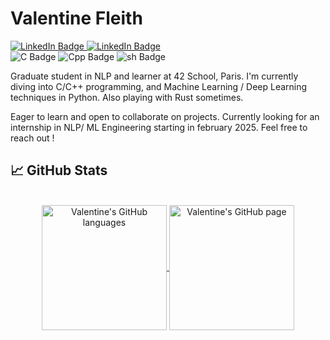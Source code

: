 # Valentine Fleith

<div id="social">
  <a href="https://www.linkedin.com/in/valentine-fleith-20bba6216/">
    <img src="https://img.shields.io/badge/LinkedIn-blue?style=flat&logo=linkedin&logoColor=white" alt="LinkedIn Badge"/>
  </a>
  <a href="https://www.linkedin.com/posts/valentine-fleith-20bba6216_resume-activity-7256620710855327744-f1h4?utm_source=share&utm_medium=member_desktop">
    <img src="https://img.shields.io/badge/Resume-red?style=flat&logo=ReadMe&logoColor=white" alt="LinkedIn Badge"/>
  </a>
</div>

<div id="tech">
  <img src="https://img.shields.io/badge/C-555555?style=flat&logo=c&logoColor=white" alt="C Badge"/>
  <img src="https://img.shields.io/badge/Python-3572A5?style=flat&logo=python&logoColor=white" alt="Cpp Badge"/>
  <img src="https://img.shields.io/badge/Bash-89E051?style=flat&logo=GNU%20Bash&logoColor=black" alt="sh Badge"/>
</div>


Graduate student in NLP and learner at 42 School, Paris. I'm currently diving into C/C++ programming, and Machine Learning / Deep Learning techniques in Python. Also playing with Rust sometimes.

Eager to learn and open to collaborate on projects. Currently looking for an internship in NLP/ ML Engineering starting in february 2025. Feel free to reach out !
<!--
**valentinefleith/valentinefleith** is a ✨ _special_ ✨ repository because its `README.md` (this file) appears on your GitHub profile.

Here are some ideas to get you started:

- 🔭 I’m currently working on ...
- 🌱 I’m currently learning ...
- 👯 I’m looking to collaborate on ...
- 🤔 I’m looking for help with ...
- 💬 Ask me about ...
- 📫 How to reach me: ...
- 😄 Pronouns: ...
- ⚡ Fun fact: ...
-->
## 📈 GitHub Stats
</br>
<div align="center"> 
   <a href="https://github.com/valentinefleith" >
     <img align="center" src="https://github-readme-stats.vercel.app/api/top-langs/?username=valentinefleith&hide=HTML,lua,Makefile,CSS,TeX,jupyter%20notebook&langs_count=4&theme=darcula"" alt="Valentine's GitHub languages" height="200" />
   </a>
   
   <a href="https://github.com/valentinefleith">
       <img align="center" src="https://github-readme-stats.vercel.app/api/?username=valentinefleith&theme=darcula&show_icons=true&rank_icon=percentile" alt="Valentine's GitHub page" height="200"/>
   </a>
</div>
